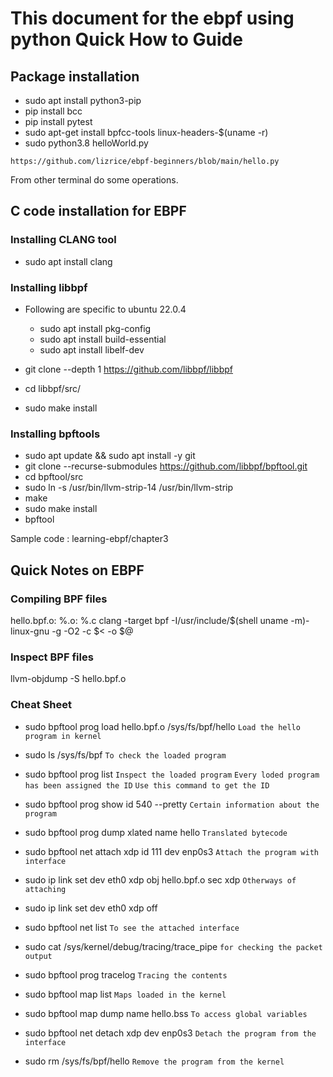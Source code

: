 # This document for the ebpf using python Quick How to Guide

## Package installation
* sudo apt install python3-pip
* pip install bcc
* pip install pytest
* sudo apt-get install bpfcc-tools linux-headers-$(uname -r)
* sudo python3.8 helloWorld.py
```
https://github.com/lizrice/ebpf-beginners/blob/main/hello.py
```
From other terminal do some operations.

## C code installation for EBPF
### Installing CLANG tool
* sudo apt install clang

### Installing libbpf
* Following are specific to ubuntu 22.0.4  
  * sudo apt install pkg-config
  * sudo apt install build-essential
  * sudo apt install libelf-dev

* git clone --depth 1 https://github.com/libbpf/libbpf
* cd libbpf/src/
* sudo make install

### Installing bpftools
* sudo apt update && sudo apt install -y git
* git clone --recurse-submodules https://github.com/libbpf/bpftool.git
* cd bpftool/src
* sudo ln -s /usr/bin/llvm-strip-14 /usr/bin/llvm-strip
* make
* sudo make install
*  bpftool

Sample code : learning-ebpf/chapter3

## Quick Notes on EBPF
### Compiling BPF files
hello.bpf.o: %.o: %.c clang -target bpf -I/usr/include/$(shell uname -m)-linux-gnu -g -O2 -c $< -o $@

### Inspect BPF files
llvm-objdump -S hello.bpf.o

### Cheat Sheet
* sudo bpftool prog load hello.bpf.o /sys/fs/bpf/hello  ```Load the hello program in kernel```
* sudo ls /sys/fs/bpf                                   ```To check the loaded program```
* sudo bpftool prog list                                ```Inspect the loaded program```
                                                        ```Every loded program has been assigned the ID```
                                                      ```Use this command to get the ID```
* sudo bpftool prog show id 540 --pretty                ```Certain information about the program```
* sudo bpftool prog dump xlated name hello              ```Translated bytecode```
* sudo bpftool net attach xdp id 111 dev enp0s3         ```Attach the program with interface```

* sudo ip link set dev eth0 xdp obj hello.bpf.o sec xdp ```Otherways of attaching```
* sudo ip link set dev eth0 xdp off

* sudo bpftool net list                                 ```To see the attached interface```
* sudo cat /sys/kernel/debug/tracing/trace_pipe         ```for checking the packet output```
* sudo bpftool prog tracelog                            ```Tracing the contents```
* sudo bpftool map list                                 ```Maps loaded in the kernel```
* sudo bpftool map dump name hello.bss                  ```To access global variables```
* sudo bpftool net detach xdp dev enp0s3                ```Detach the program from the interface```
* sudo  rm /sys/fs/bpf/hello                            ```Remove the program from the kernel```








